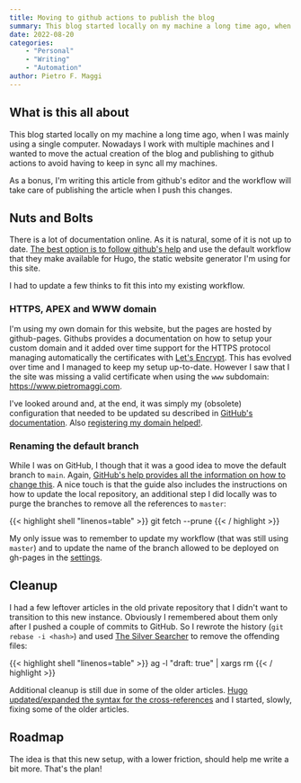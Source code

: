 ```yaml
---
title: Moving to github actions to publish the blog
summary: This blog started locally on my machine a long time ago, when I was mainly using a single computer. Nowadays I work with multiple machines...
date: 2022-08-20
categories: 
    - "Personal"
    - "Writing"
    - "Automation"
author: Pietro F. Maggi
---
```



## What is this all about

This blog started locally on my machine a long time ago, when I was mainly using a single computer. Nowadays I work with multiple machines and I wanted to move the actual creation of the blog and publishing to github actions to avoid having to keep in sync all my machines.

As a bonus, I'm writing this article from github's editor and the workflow will take care of publishing the article when I push this changes.

## Nuts and Bolts

There is a lot of documentation online. As it is natural, some of it is not up to date. [The best option is to follow github's help][1] and use the default workflow that they make available for Hugo, the static website generator I'm using for this site.

I had to update a few thinks to fit this into my existing workflow.

### HTTPS, APEX and WWW domain

I'm using my own domain for this website, but the pages are hosted by github-pages. Githubs provides a documentation on how to setup your custom domain and it added over time support for the HTTPS protocol managing automatically the certificates with [Let's Encrypt][2]. This has evolved over time and I managed to keep my setup up-to-date. However I saw that I the site was missing a valid certificate when using the `www` subdomain: https://www.pietromaggi.com.

I've looked around and, at the end, it was simply my (obsolete) configuration that needed to be updated su described in [GitHub's documentation][3]. Also [registering my domain helped!][4].

### Renaming the default branch

While I was on GitHub, I though that it was a good idea to move the default branch to `main`. Again, [GitHub's help provides all the information on how to change this][5]. A nice touch is that the guide also includes the instructions on how to update the local repository, an additional step I did locally was to purge the branches to remove all the references to `master`:

{{< highlight shell "linenos=table" >}}
git fetch --prune
{{< / highlight >}}

 My only issue was to remember to update my workflow (that was still using `master`) and to update the name of the branch allowed to be deployed on gh-pages in the [settings][6].

## Cleanup

I had a few leftover articles in the old private repository that I didn't want to transition to this new instance. Obviously I remembered about them only after I pushed a couple of commits to GitHub. So I rewrote the history (`git rebase -i <hash>`) and used [The Silver Searcher][7] to remove the offending files:

{{< highlight shell "linenos=table" >}}
ag -l "draft: true" | xargs rm
{{< / highlight >}}

Additional cleanup is still due in some of the older articles. [Hugo updated/expanded the syntax for the cross-references][8] and I started, slowly, fixing some of the older articles.

## Roadmap

The idea is that this new setup, with a lower friction, should help me write a bit more. That's the plan!

[1]: https://docs.github.com/en/pages/getting-started-with-github-pages/configuring-a-publishing-source-for-your-github-pages-site#publishing-with-a-custom-github-actions-workflow
[2]: https://letsencrypt.org/
[3]: https://docs.github.com/en/pages/configuring-a-custom-domain-for-your-github-pages-site/managing-a-custom-domain-for-your-github-pages-site#configuring-an-apex-domain-and-the-www-subdomain-variant
[4]: https://docs.github.com/en/pages/configuring-a-custom-domain-for-your-github-pages-site/verifying-your-custom-domain-for-github-pages
[5]: https://docs.github.com/en/repositories/configuring-branches-and-merges-in-your-repository/managing-branches-in-your-repository/renaming-a-branch
[6]: https://github.blog/changelog/2021-02-17-github-actions-limit-which-branches-can-deploy-to-an-environment/
[7]: https://github.com/ggreer/the_silver_searcher
[8]: https://gohugo.io/content-management/cross-references/
